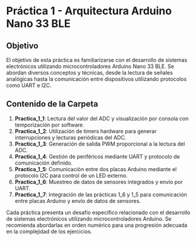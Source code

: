 # Práctica 1 - Arquitectura Arduino Nano 33 BLE 

## Objetivo

El objetivo de esta práctica es familiarizarse con el desarrollo de sistemas electrónicos utilizando microcontroladores Arduino Nano 33 BLE. Se abordan diversos conceptos y técnicas, desde la lectura de señales analógicas hasta la comunicación entre dispositivos utilizando protocolos como UART e I2C.

## Contenido de la Carpeta

1. **Practica_1_1**: Lectura del valor del ADC y visualización por consola con temporización por software.
2. **Practica_1_2**: Utilización de timers hardware para generar interrupciones y lecturas periódicas del ADC.
3. **Practica_1_3**: Generación de salida PWM proporcional a la lectura del ADC.
4. **Practica_1_4**: Gestión de periféricos mediante UART y protocolo de comunicación definido.
5. **Practica_1_5**: Comunicación entre dos placas Arduino mediante el protocolo I2C para control de un LED externo.
6. **Practica_1_6**: Muestreo de datos de sensores integrados y envío por UART.
7. **Practica_1_7**: Integración de las prácticas 1_6 y 1_5 para comunicación entre placas Arduino y envío de datos de sensores.

Cada práctica presenta un desafío específico relacionado con el desarrollo de sistemas electrónicos utilizando microcontroladores Arduino. Se recomienda abordarlas en orden numérico para una progresión adecuada en la complejidad de los ejercicios.